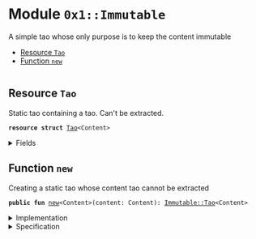 
<a name="0x1_Immutable"></a>

# Module `0x1::Immutable`

A simple tao whose only purpose is to keep the content immutable


-  [Resource `Tao`](#0x1_Immutable_Tao)
-  [Function `new`](#0x1_Immutable_new)


<pre><code></code></pre>



<a name="0x1_Immutable_Tao"></a>

## Resource `Tao`

Static tao containing a tao. Can't be extracted.


<pre><code><b>resource</b> <b>struct</b> <a href="Immutable.md#0x1_Immutable_Tao">Tao</a>&lt;Content&gt;
</code></pre>



<details>
<summary>Fields</summary>


<dl>
<dt>
<code>content: Content</code>
</dt>
<dd>

</dd>
</dl>


</details>

<a name="0x1_Immutable_new"></a>

## Function `new`

Creating a static tao whose content tao cannot be extracted


<pre><code><b>public</b> <b>fun</b> <a href="Immutable.md#0x1_Immutable_new">new</a>&lt;Content&gt;(content: Content): <a href="Immutable.md#0x1_Immutable_Tao">Immutable::Tao</a>&lt;Content&gt;
</code></pre>



<details>
<summary>Implementation</summary>


<pre><code><b>public</b> <b>fun</b> <a href="Immutable.md#0x1_Immutable_new">new</a>&lt;Content&gt;(content: Content): <a href="Immutable.md#0x1_Immutable_Tao">Tao</a>&lt;Content&gt; {
    <a href="Immutable.md#0x1_Immutable_Tao">Tao</a>&lt;Content&gt; { content }
}
</code></pre>



</details>

<details>
<summary>Specification</summary>



<pre><code><b>aborts_if</b> <b>false</b>;
<b>ensures</b> result.content == content;
</code></pre>



</details>
